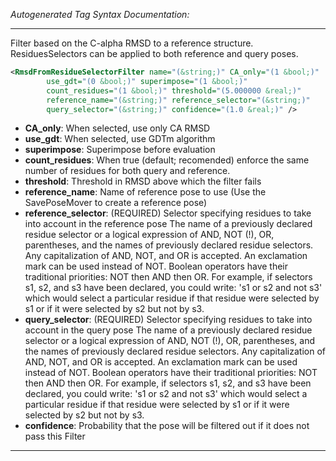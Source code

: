 <!-- THIS IS AN AUTOGENERATED FILE: Don't edit it directly, instead change the schema definition in the code itself. -->

_Autogenerated Tag Syntax Documentation:_

---
Filter based on the C-alpha RMSD to a reference structure. ResiduesSelectors can be applied to both reference and query poses.

```xml
<RmsdFromResidueSelectorFilter name="(&string;)" CA_only="(1 &bool;)"
        use_gdt="(0 &bool;)" superimpose="(1 &bool;)"
        count_residues="(1 &bool;)" threshold="(5.000000 &real;)"
        reference_name="(&string;)" reference_selector="(&string;)"
        query_selector="(&string;)" confidence="(1.0 &real;)" />
```

-   **CA_only**: When selected, use only CA RMSD
-   **use_gdt**: When selected, use GDTm algorithm
-   **superimpose**: Superimpose before evaluation
-   **count_residues**: When true (default; recomended) enforce the same number of residues for both query and reference.
-   **threshold**: Threshold in RMSD above which the filter fails
-   **reference_name**: Name of reference pose to use (Use the SavePoseMover to create a reference pose)
-   **reference_selector**: (REQUIRED) Selector specifying residues to take into account in the reference pose The name of a previously declared residue selector or a logical expression of AND, NOT (!), OR, parentheses, and the names of previously declared residue selectors. Any capitalization of AND, NOT, and OR is accepted. An exclamation mark can be used instead of NOT. Boolean operators have their traditional priorities: NOT then AND then OR. For example, if selectors s1, s2, and s3 have been declared, you could write: 's1 or s2 and not s3' which would select a particular residue if that residue were selected by s1 or if it were selected by s2 but not by s3.
-   **query_selector**: (REQUIRED) Selector specifying residues to take into account in the query pose The name of a previously declared residue selector or a logical expression of AND, NOT (!), OR, parentheses, and the names of previously declared residue selectors. Any capitalization of AND, NOT, and OR is accepted. An exclamation mark can be used instead of NOT. Boolean operators have their traditional priorities: NOT then AND then OR. For example, if selectors s1, s2, and s3 have been declared, you could write: 's1 or s2 and not s3' which would select a particular residue if that residue were selected by s1 or if it were selected by s2 but not by s3.
-   **confidence**: Probability that the pose will be filtered out if it does not pass this Filter

---
